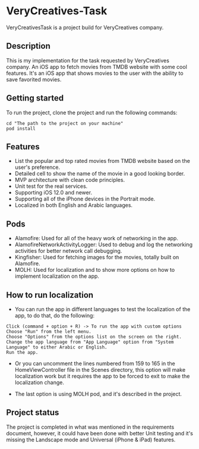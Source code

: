 # VeryCreatives-Task

VeryCreativesTask is a project build for VeryCreatives company.

## Description
This is my implementation for the task requested by VeryCreatives company. An iOS app to fetch movies from TMDB website with some cool features.
It's an iOS app that shows movies to the user with the ability to save favorited movies.

## Getting started
To run the project, clone the project and run the following commands:

```
cd "The path to the project on your machine"
pod install
```

## Features
- List the popular and top rated movies from TMDB website based on the user's preference.
- Detailed cell to show the name of the movie in a good looking border.
- MVP architecture with clean code principles.
- Unit test for the real services.
- Supporting iOS 12.0 and newer.
- Supporting all of the iPhone devices in the Portrait mode.
- Localized in both English and Arabic languages.

## Pods
- Alamofire: Used for all of the heavy work of networking in the app.
- AlamofireNetworkActivityLogger: Used to debug and log the networking activities for better network call debugging.
- Kingfisher: Used for fetching images for the movies, totally built on Alamofire.
- MOLH: Used for localization and to show more options on how to implement localization on the app. 

## How to run localization
- You can run the app in different languages to test the localization of the app, to do that, do the following:
```
Click (command + option + R) -> To run the app with custom options
Choose "Run" from the left menu.
Choose "Options" from the options list on the screen on the right.
Change the app language from "App Language" option from "System Language" to either Arabic or English.
Run the app.
```

- Or you can uncomment the lines numbered from 159 to 165 in the HomeViewController file in the Scenes directory, this option will make localization work but it requires the app to be forced to exit to make the localization change.

- The last option is using MOLH pod, and it's described in the project.

## Project status
The project is completed in what was mentioned in the requirements document, however, it could have been done with better Unit testing and it's missing the Landscape mode and Universal (iPhone & iPad) features.
